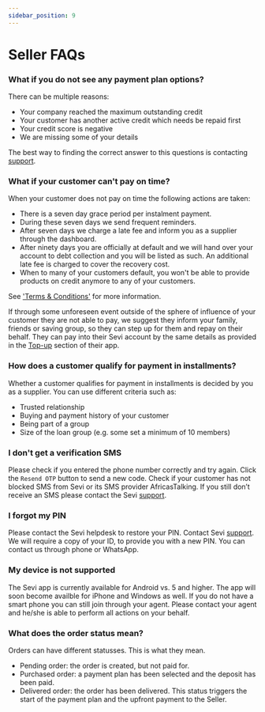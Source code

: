 ```yaml
---
sidebar_position: 9
---
```


# Seller FAQs

### What if you do not see any payment plan options?  
There can be multiple reasons:  

- Your company reached the maximum outstanding credit
- Your customer has another active credit which needs be repaid first
- Your credit score is negative
- We are missing some of your details

The best way to finding the correct answer to this questions is contacting [support](/docs/about/support).


### What if your customer can't pay on time?

When your customer does not pay on time the following actions are taken:

- There is a seven day grace period per instalment payment.
- During these seven days we send frequent reminders.
- After seven days we charge a late fee and inform you as a supplier through the dashboard. 
- After ninety days you are officially at default and we will hand over your account to debt collection and you will be listed as such. An additional late fee is charged to cover the recovery cost.
- When to many of your customers default, you won't be able to provide products on credit anymore to any of your customers.

See ['Terms & Conditions'](/termsConditions) for more information.

If through some unforeseen event outside of the sphere of influence of your customer they are not able to pay, we suggest they inform your family, friends or saving group, so they can step up for them and repay on their behalf. They can pay into their Sevi account by the same details as provided in the [Top-up](/docs/buyer/topup) section of their app. 

### How does a customer qualify for payment in installments?

Whether a customer qualifies for payment in installments is decided by you as a  supplier. You can use different criteria such as:

- Trusted relationship
- Buying and payment history of your customer
- Being part of a group
- Size of the loan group (e.g. some set a minimum of 10 members)

### I don't get a verification SMS 
Please check if you entered the phone number correctly and try again. Click the `Resend OTP` button to send a new code. Check if your customer has not blocked SMS from Sevi or its SMS provider AfricasTalking. If you still don’t receive an SMS please contact the Sevi [support](/docs/about/support).

### I forgot my PIN
Please contact the Sevi helpdesk to restore your PIN. Contact Sevi [support](/docs/about/support/). We will require a copy of your ID, to provide you with a new PIN. You can contact us through phone or WhatsApp.

### My device is not supported 
The Sevi app is currently available for Android vs. 5 and higher. The app will soon become availble for iPhone and Windows as well. If you do not have a smart phone you can still join through your agent. Please contact your agent and he/she is able to perform all actions on your behalf. 

### What does the order status mean?
Orders can have different statusses. This is what they mean.

- Pending order: the order is created, but not paid for.
- Purchased order: a payment plan has been selected and the deposit has been paid. 
- Delivered order: the order has been delivered. This status triggers the start of the payment plan and the upfront payment to the Seller. 

<!-- 
## 
Sevi doesn’t dictate any payment conditions. You agree with your group or any other credit provider on the conditions of the credit. These conditions are communicated to you on check-out. -->